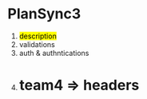 # PlanSync3
1) <mark> description </mark>
2) validations
3) auth & authntications
4) # team4 => headers
